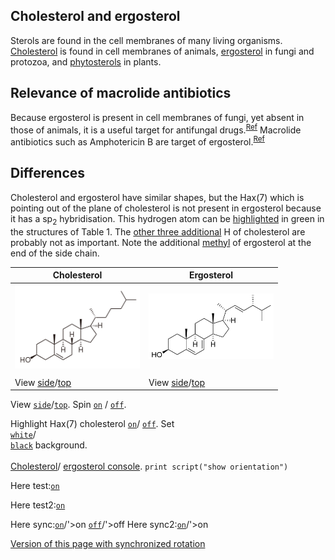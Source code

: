 ## Cholesterol and ergosterol

Sterols are found in the cell membranes of many living organisms. [Cholesterol](https://en.wikipedia.org/wiki/Cholesterol) is found in cell membranes of animals, [ergosterol](https://en.wikipedia.org/wiki/Ergosterol) in fungi and protozoa, and [phytosterols](https://en.wikipedia.org/wiki/Phytosterol) in plants.

## Relevance of macrolide antibiotics

Because ergosterol is present in cell membranes of fungi, yet absent in those of animals, it is a useful target for antifungal drugs.<sup>[Ref](https://en.wikipedia.org/wiki/Ergosterol#Target_for_antifungal_drugs)</sup> Macrolide antibiotics such as Amphotericin B are target of ergosterol.<sup>[Ref](https://academic.oup.com/jac/article/49/suppl_1/7/2473430)</sup>

## Differences

Cholesterol and ergosterol have similar shapes, but the Hax(7) which is pointing out of the plane of cholesterol is not present in ergosterol because it has a sp<sub>2</sub> hybridisation. This hydrogen atom can be <a href='javascript:Jmol.script(JmolAppletA,"select atomno = 41;color [0,255,0]")'>highlighted</a> in green in the structures of Table 1. The <a href='javascript:Jmol.script(JmolAppletB,"select atomno = 30, atomno = 48, atomno = 50;color [0,127,127]")'>other three additional</a> H of cholesterol are probably not as important. Note the additional <a href='javascript:Jmol.script(JmolAppletB,"select atomno = 65, atomno = 66, atomno = 67;color [127,127,0]")'>methyl</a> of ergosterol at the end of the side chain.

<script type="text/javascript" src="src/JSmol.min.js"></script>
<script type="text/javascript">
Cholest = {
    script: "set antialiasDisplay true;load $cholesterol;cartoon on;color cartoon structure;;rotate z 118.48; rotate y 117.66; rotate z -47.64;",
    width:350,      
    j2sPath: "src/j2s",   
    disableJ2SLoadMonitor: false,
    isableInitialConsole: true
}
Ergost = {
    script: "set antialiasDisplay true;load $ergosterol;cartoon on;color cartoon structure;;rotate z 118.48; rotate y 117.66; rotate z -47.64;",
    width:350,      
    j2sPath: "src/j2s",   
    disableJ2SLoadMonitor: false,
    isableInitialConsole: true
}
document.getElementById("Cholest").reset()
function sync() {
 var syncing = document.getElementById("drive").checked
 var s = (syncing ? "sync * on;sync * \"set syncMouse TRUE\"": "sync * off")
 //jmolScript(s, "A");
 Jmol.script(JmolAppletA,s);
}
</script>

|Cholesterol|Ergosterol|
|----------|-----------|
|<center><img src="data/Cholesterol_2D.svg.png" alt="cholesterol" width="200" /></center> | <center><img src="data/Ergosterol_2D.svg.png" alt="ergosterol" width="200" /></center>|
|<script>Jmol.getApplet("JmolAppletA",Cholest);</script>|<script>Jmol.getApplet("JmolAppletB",Ergost);</script>|
|View <a href='javascript:Jmol.script(JmolAppletA,"reset; rotate z 33.34; rotate y 125.99; rotate z -67.45;select atomno = 41;color [0,255,0]")'>side</a>/<a href='javascript:Jmol.script(JmolAppletA,"reset;rotate z 118.48; rotate y 117.66; rotate z -47.64;select atomno = 41;color [0,255,0]")'>top</a>|View <a href='javascript:Jmol.script(JmolAppletB,"reset; rotate z -179.67; rotate y 93.62; rotate z -93.8;")'>side</a>/<a href='javascript:Jmol.script(JmolAppletB,"reset; rotate z -113.86; rotate y 135.11; rotate z -93.93;")'>top</a>|

View <code><a href='javascript:Jmol.script(JmolAppletA,"sync on";javascript:Jmol.(JmolAppletA,"reset; rotate z 33.34; rotate y 125.99; rotate z -67.45;select atomno = 41;color [0,255,0]");javascript:Jmol.script(JmolAppletB,"reset; rotate z -179.67; rotate y 93.62; rotate z -93.8;")'>side</a></code>/<code><a href='javascript:jmolScript(JmolAppletA,"reset;rotate z 118.48; rotate y 117.66; rotate z -47.64;select atomno = 41;color [0,255,0]");javascript:Jmol.script(JmolAppletB,"reset; rotate z -113.86; rotate y 135.11; rotate z -93.93;")'>top</a></code>.
Spin
<code><a href='javascript:Jmol.script(JmolAppletA,"spin on");javascript:Jmol.script(JmolAppletB,"spin on")'>on</a></code> /
<code><a href='javascript:Jmol.script(JmolAppletA,"spin off");javascript:Jmol.script(JmolAppletB,"spin off")'>off</a></code>.

Highlight Hax(7) cholesterol <code><a href='javascript:Jmol.script(JmolAppletA,"select atomno = 41;color [0,255,0]")'>on</a></code>/
<code><a href='javascript:Jmol.script(JmolAppletA,"select atomno = 41;color [255,255,255]")'>off</a></code>.
Set
<code><a href='javascript:Jmol.script(JmolAppletA,"script APPLET * \"background white\"")'> white</a></code>/
<code><a href='javascript:Jmol.script(JmolAppletA,"script APPLET * \"background black\"")'> black</a></code> background.
<br><br>
<a href='javascript:Jmol.script(JmolAppletA,"console")'>Cholesterol</a>/
<a href='javascript:Jmol.script(JmolAppletB,"console")'>ergosterol console</a>.
<code>print script("show orientation")</code>

Here test:<code><a href='javascript:var syncing = document.getElementById("drive").checked;Jmol.script(JmolAppletA,"spin on");javascript:Jmol.script(JmolAppletB,"spin on")'>on</a></code> 

Here test2:<code><a href='javascript:var syncing = document.getElementById("drive").checked;Jmol.script(JmolAppletA,"spin on");javascript:Jmol.script(JmolAppletB,"spin on")'>on</a></code> 

Here sync:<code><a href='javascript:JmolAppletA,"reset; rotate z 33.34; rotate y 125.99; rotate z -67.45;select atomno = 41;color [0,255,0]");javascript:Jmol.script(JmolAppletB,"reset; rotate z -179.67; rotate y 93.62; rotate z -93.8;Jmol.script(JmolAppletA,"sync on";)'>on</a></code>/'>on</a></code> 
<code><a href='javascript:Jmol.script(JmolAppletA,"sync off")'>off</a></code>/'>off</a></code> 
Here sync2:<code><a href='javascript:Jmol.script(JmolAppletA,"sync on",Jmol.script(JmolAppletB,"sync on")'>on</a></code>/'>on</a></code> 

[Version of this page with synchronized rotation](page2.html)
